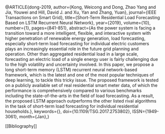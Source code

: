 @ARTICLE{dong-2019,  author={Kong, Weicong and Dong, Zhao Yang and Jia, Youwei and Hill, David J. and Xu, Yan and Zhang, Yuan},  journal={IEEE Transactions on Smart Grid},   title={Short-Term Residential Load Forecasting Based on LSTM Recurrent Neural Network},   year={2019},  volume={10},  number={1},  pages={841-851},  abstract={As the power system is facing a transition toward a more intelligent, flexible, and interactive system with higher penetration of renewable energy generation, load forecasting, especially short-term load forecasting for individual electric customers plays an increasingly essential role in the future grid planning and operation. Other than aggregated residential load in a large scale, forecasting an electric load of a single energy user is fairly challenging due to the high volatility and uncertainty involved. In this paper, we propose a long short-term memory (LSTM) recurrent neural network-based framework, which is the latest and one of the most popular techniques of deep learning, to tackle this tricky issue. The proposed framework is tested on a publicly available set of real residential smart meter data, of which the performance is comprehensively compared to various benchmarks including the state-of-the-arts in the field of load forecasting. As a result, the proposed LSTM approach outperforms the other listed rival algorithms in the task of short-term load forecasting for individual residential households.},  keywords={},  doi={10.1109/TSG.2017.2753802},  ISSN={1949-3061},  month={Jan},}

[[Bibliography]]